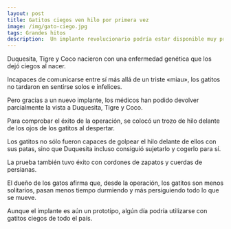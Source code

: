 ```yaml
---
layout: post
title: Gatitos ciegos ven hilo por primera vez
image: /img/gato-ciego.jpg
tags: Grandes hitos
description:  Un implante revolucionario podría estar disponible muy pronto.
---
```


Duquesita, Tigre y Coco nacieron con una enfermedad genética que los dejó ciegos al nacer.

Incapaces de comunicarse entre sí más allá de un triste «miau», los gatitos no tardaron en sentirse solos e infelices.

Pero gracias a un nuevo implante, los médicos han podido devolver parcialmente la vista a Duquesita, Tigre y Coco.

Para comprobar el éxito de la operación, se colocó un trozo de hilo delante de los ojos de los gatitos al despertar.

Los gatitos no sólo fueron capaces de golpear el hilo delante de ellos con sus patas, sino que Duquesita incluso consiguió sujetarlo y cogerlo para sí.

La prueba también tuvo éxito con cordones de zapatos y cuerdas de persianas.

El dueño de los gatos afirma que, desde la operación, los gatitos son menos solitarios, pasan menos tiempo durmiendo y más persiguiendo todo lo que se mueve.

Aunque el implante es aún un prototipo, algún día podría utilizarse con gatitos ciegos de todo el país.
